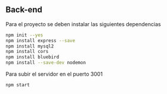 ## Back-end
Para el proyecto se deben instalar las siguientes dependencias
```sh
npm init --yes
npm install express --save
npm install mysql2
npm install cors
npm install bluebird
npm install --save-dev nodemon
```

Para subir el servidor en el puerto 3001
```sh
npm start
```
